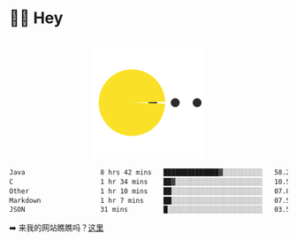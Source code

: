 
# 👋🏻 Hey
<div align="center">
	<br>
	<img src="https://raw.githubusercontent.com/Aniket965/Aniket965/master/pacman.svg?sanitize=true" width="200" height="200">
	<br>
</div>

<!--START_SECTION:waka-->

```txt
Java                   8 hrs 42 mins   ██████████████▓░░░░░░░░░░   58.24 %
C                      1 hr 34 mins    ██▓░░░░░░░░░░░░░░░░░░░░░░   10.57 %
Other                  1 hr 10 mins    ██░░░░░░░░░░░░░░░░░░░░░░░   07.87 %
Markdown               1 hr 7 mins     ██░░░░░░░░░░░░░░░░░░░░░░░   07.56 %
JSON                   31 mins         █░░░░░░░░░░░░░░░░░░░░░░░░   03.50 %
```

<!--END_SECTION:waka-->

 ➡️  来我的网站瞧瞧吗？[这里](https://www.shaolongfei.com)
